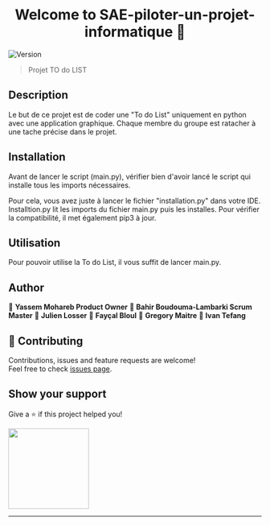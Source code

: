 <link rel="stylesheet" href="https://cdnjs.cloudflare.com/ajax/libs/font-awesome/4.7.0/css/font-awesome.min.css">

<h1 align="center">Welcome to SAE-piloter-un-projet-informatique 👋</h1>
<p>
  <img alt="Version" src="https://img.shields.io/badge/version-V1.0-blue.svg?cacheSeconds=2592000" />
</p>



> Projet TO do LIST

## Description 
Le but de ce projet est de coder une "To do List" uniquement en python avec une application graphique.
Chaque membre du groupe est ratacher à une tache précise dans le projet.

## Installation 

Avant de lancer le script (main.py), vérifier bien d'avoir lancé le script qui installe tous les imports nécessaires.

Pour cela, vous avez juste à lancer le fichier "installation.py" dans votre IDE.
Installtion.py lit les imports du fichier main.py puis les installes.
Pour vérifier la compatibilité, il met également pip3 à jour.

## Utilisation
Pour pouvoir utilise la To do List, il vous suffit de lancer main.py.

## Author 
👤 **Yassem Mohareb Product Owner**
👤 **Bahir Boudouma-Lambarki Scrum Master**
👤 **Julien Losser**
👤 **Fayçal Bloul**
👤 **Gregory Maitre**
👤 **Ivan Tefang**



## 🤝 Contributing

Contributions, issues and feature requests are welcome!<br />Feel free to check [issues page](https://github.com/IroN404/SAE-piloter-un-projet-informatique). 

## Show your support

Give a ⭐️ if this project helped you!

<a href="https://github.com/Yassem68">
  <img src="https://c5.patreon.com/external/logo/become_a_patron_button@2x.png" width="160">
</a>

***
